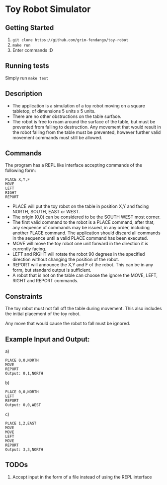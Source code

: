 # Toy Robot Simulator

## Getting Started

1. `git clone https://github.com/grim-fendango/toy-robot`
2. `make run`
3. Enter commands :D

## Running tests

Simply run `make test`

## Description

* The application is a simulation of a toy robot moving on a square tabletop, of dimensions 5 units x 5 units.
* There are no other obstructions on the table surface.
* The robot is free to roam around the surface of the table, but must be prevented from falling to destruction. Any movement that would result in the robot falling from the table must be prevented, however further valid movement commands must still be allowed.

## Commands
The program has a REPL like interface accepting commands of the following form:

```
PLACE X,Y,F
MOVE
LEFT
RIGHT
REPORT
```

* PLACE will put the toy robot on the table in position X,Y and facing NORTH, SOUTH, EAST or WEST.
* The origin (0,0) can be considered to be the SOUTH WEST most corner.
* The first valid command to the robot is a PLACE command, after that, any sequence of commands may be issued, in any order, including another PLACE command. The application should discard all commands in the sequence until a valid PLACE command has been executed.
* MOVE will move the toy robot one unit forward in the direction it is currently facing.
* LEFT and RIGHT will rotate the robot 90 degrees in the specified direction without changing the position of the robot.
* REPORT will announce the X,Y and F of the robot. This can be in any form, but standard output is sufficient.
* A robot that is not on the table can choose the ignore the MOVE, LEFT, RIGHT and REPORT commands.

## Constraints
The toy robot must not fall off the table during movement. This also includes the initial placement of the toy robot.

Any move that would cause the robot to fall must be ignored.

## Example Input and Output:
a)

```
PLACE 0,0,NORTH
MOVE
REPORT
Output: 0,1,NORTH
```

b)

```
PLACE 0,0,NORTH
LEFT
REPORT
Output: 0,0,WEST
```

c)

```
PLACE 1,2,EAST
MOVE
MOVE
LEFT
MOVE
REPORT
Output: 3,3,NORTH
```

## TODOs
1. Accept input in the form of a file instead of using the REPL interface
